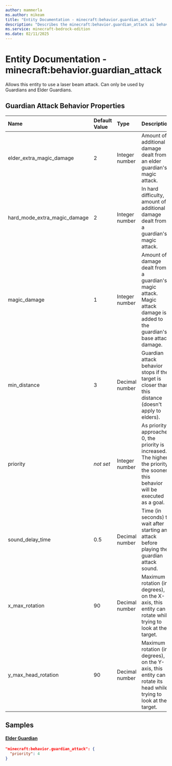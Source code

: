 ```yaml
---
author: mammerla
ms.author: mikeam
title: "Entity Documentation - minecraft:behavior.guardian_attack"
description: "Describes the minecraft:behavior.guardian_attack ai behavior component"
ms.service: minecraft-bedrock-edition
ms.date: 02/11/2025 
---
```


# Entity Documentation - minecraft:behavior.guardian_attack

Allows this entity to use a laser beam attack. Can only be used by Guardians and Elder Guardians.


## Guardian Attack Behavior Properties

|Name       |Default Value |Type |Description |Example Values |
|:----------|:-------------|:----|:-----------|:------------- |
| elder_extra_magic_damage | 2 | Integer number | Amount of additional damage dealt from an elder guardian's magic attack. |  | 
| hard_mode_extra_magic_damage | 2 | Integer number | In hard difficulty, amount of additional damage dealt from a guardian's magic attack. |  | 
| magic_damage | 1 | Integer number | Amount of damage dealt from a guardian's magic attack. Magic attack damage is added to the guardian's base attack damage. |  | 
| min_distance | 3 | Decimal number | Guardian attack behavior stops if the target is closer than this distance (doesn't apply to elders). |  | 
| priority | *not set* | Integer number | As priority approaches 0, the priority is increased. The higher the priority, the sooner this behavior will be executed as a goal. | Elder Guardian: `4` | 
| sound_delay_time | 0.5 | Decimal number | Time (in seconds) to wait after starting an attack before playing the guardian attack sound. |  | 
| x_max_rotation | 90 | Decimal number | Maximum rotation (in degrees), on the X-axis, this entity can rotate while trying to look at the target. |  | 
| y_max_head_rotation | 90 | Decimal number | Maximum rotation (in degrees), on the Y-axis, this entity can rotate its head while trying to look at the target. |  | 

## Samples

#### [Elder Guardian](https://github.com/Mojang/bedrock-samples/tree/preview/behavior_pack/entities/elder_guardian.json)


```json
"minecraft:behavior.guardian_attack": {
  "priority": 4
}
```
